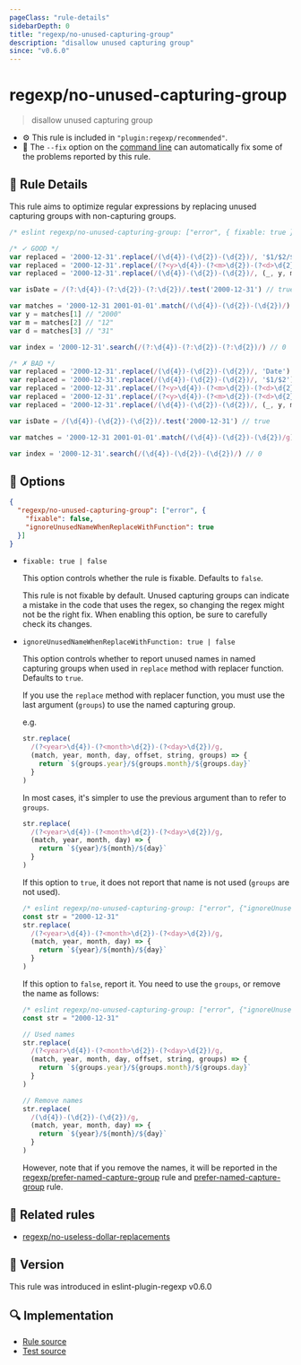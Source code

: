 ```yaml
---
pageClass: "rule-details"
sidebarDepth: 0
title: "regexp/no-unused-capturing-group"
description: "disallow unused capturing group"
since: "v0.6.0"
---
```

# regexp/no-unused-capturing-group

> disallow unused capturing group

- :gear: This rule is included in `"plugin:regexp/recommended"`.
- :wrench: The `--fix` option on the [command line](https://eslint.org/docs/user-guide/command-line-interface#fixing-problems) can automatically fix some of the problems reported by this rule.

## :book: Rule Details

This rule aims to optimize regular expressions by replacing unused capturing groups with non-capturing groups.

<eslint-code-block fix>

```js
/* eslint regexp/no-unused-capturing-group: ["error", { fixable: true }] */

/* ✓ GOOD */
var replaced = '2000-12-31'.replace(/(\d{4})-(\d{2})-(\d{2})/, '$1/$2/$3') // "2000/12/31"
var replaced = '2000-12-31'.replace(/(?<y>\d{4})-(?<m>\d{2})-(?<d>\d{2})/u, '$<y>/$<m>/$<d>') // "2000/12/31"
var replaced = '2000-12-31'.replace(/(\d{4})-(\d{2})-(\d{2})/, (_, y, m, d) => `${y}/${m}/${d}`) // "2000/12/31"

var isDate = /(?:\d{4})-(?:\d{2})-(?:\d{2})/.test('2000-12-31') // true

var matches = '2000-12-31 2001-01-01'.match(/(\d{4})-(\d{2})-(\d{2})/)
var y = matches[1] // "2000"
var m = matches[2] // "12"
var d = matches[3] // "31"

var index = '2000-12-31'.search(/(?:\d{4})-(?:\d{2})-(?:\d{2})/) // 0

/* ✗ BAD */
var replaced = '2000-12-31'.replace(/(\d{4})-(\d{2})-(\d{2})/, 'Date') // "Date"
var replaced = '2000-12-31'.replace(/(\d{4})-(\d{2})-(\d{2})/, '$1/$2') // "2000/12"
var replaced = '2000-12-31'.replace(/(?<y>\d{4})-(?<m>\d{2})-(?<d>\d{2})/u, '$<y>/$<m>') // "2000/12"
var replaced = '2000-12-31'.replace(/(?<y>\d{4})-(?<m>\d{2})-(?<d>\d{2})/u, '$1/$2/$3') // "2000/12/31"
var replaced = '2000-12-31'.replace(/(\d{4})-(\d{2})-(\d{2})/, (_, y, m) => `${y}/${m}`) // "2000/12"

var isDate = /(\d{4})-(\d{2})-(\d{2})/.test('2000-12-31') // true

var matches = '2000-12-31 2001-01-01'.match(/(\d{4})-(\d{2})-(\d{2})/g) // ["2000-12-31", "2001-01-01"]

var index = '2000-12-31'.search(/(\d{4})-(\d{2})-(\d{2})/) // 0
```

</eslint-code-block>

## :wrench: Options

```json
{
  "regexp/no-unused-capturing-group": ["error", {
    "fixable": false,
    "ignoreUnusedNameWhenReplaceWithFunction": true
  }]
}
```

- `fixable: true | false`

  This option controls whether the rule is fixable. Defaults to `false`.

  This rule is not fixable by default. Unused capturing groups can indicate a mistake in the code that uses the regex, so changing the regex might not be the right fix. When enabling this option, be sure to carefully check its changes.

- `ignoreUnusedNameWhenReplaceWithFunction: true | false`

  This option controls whether to report unused names in named capturing groups when used in `replace` method with replacer function. Defaults to `true`.

  If you use the `replace` method with replacer function, you must use the last argument (`groups`) to use the named capturing group.

  e.g.

  ```js
  str.replace(
    /(?<year>\d{4})-(?<month>\d{2})-(?<day>\d{2})/g,
    (match, year, month, day, offset, string, groups) => {
      return `${groups.year}/${groups.month}/${groups.day}`
    }
  )
  ```

  In most cases, it's simpler to use the previous argument than to refer to `groups`.

  ```js
  str.replace(
    /(?<year>\d{4})-(?<month>\d{2})-(?<day>\d{2})/g,
    (match, year, month, day) => {
      return `${year}/${month}/${day}`
    }
  )
  ```

  If this option to `true`, it does not report that name is not used (`groups` are not used).

  <eslint-code-block fix>

  ```js
  /* eslint regexp/no-unused-capturing-group: ["error", {"ignoreUnusedNameWhenReplaceWithFunction": true}] */
  const str = "2000-12-31"
  str.replace(
    /(?<year>\d{4})-(?<month>\d{2})-(?<day>\d{2})/g,
    (match, year, month, day) => {
      return `${year}/${month}/${day}`
    }
  )
  ```

  </eslint-code-block>

  If this option to `false`, report it. You need to use the `groups`, or remove the name as follows:

  <eslint-code-block fix>

  ```js
  /* eslint regexp/no-unused-capturing-group: ["error", {"ignoreUnusedNameWhenReplaceWithFunction": false}] */
  const str = "2000-12-31"

  // Used names
  str.replace(
    /(?<year>\d{4})-(?<month>\d{2})-(?<day>\d{2})/g,
    (match, year, month, day, offset, string, groups) => {
      return `${groups.year}/${groups.month}/${groups.day}`
    }
  )

  // Remove names
  str.replace(
    /(\d{4})-(\d{2})-(\d{2})/g,
    (match, year, month, day) => {
      return `${year}/${month}/${day}`
    }
  )
  ```

  </eslint-code-block>

  However, note that if you remove the names, it will be reported in the [regexp/prefer-named-capture-group] rule and [prefer-named-capture-group] rule.

## :couple: Related rules

- [regexp/no-useless-dollar-replacements]

[regexp/no-useless-dollar-replacements]: ./no-useless-dollar-replacements.md
[regexp/prefer-named-capture-group]: ./prefer-named-capture-group.md
[prefer-named-capture-group]: https://eslint.org/docs/rules/prefer-named-capture-group

## :rocket: Version

This rule was introduced in eslint-plugin-regexp v0.6.0

## :mag: Implementation

- [Rule source](https://github.com/ota-meshi/eslint-plugin-regexp/blob/master/lib/rules/no-unused-capturing-group.ts)
- [Test source](https://github.com/ota-meshi/eslint-plugin-regexp/blob/master/tests/lib/rules/no-unused-capturing-group.ts)
